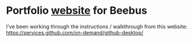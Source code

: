 # Portfolio [website](https://beebus.github.io) for Beebus
I've been working through the instructions / walkthrough from this website:
https://services.github.com/on-demand/github-desktop/
